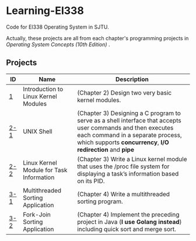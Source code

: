 # Learning-EI338
Code for EI338 Operating System in SJTU. 

Actually, these projects are all from each chapter's programming projects in *Operating System Concepts (10th Edition)* .

## Projects

| ID               | Name                                     | Description                                                  |
| ---------------- | ---------------------------------------- | ------------------------------------------------------------ |
| [1](./Project-1) | Introduction to Linux Kernel Modules     | (Chapter 2) Design two very basic kernel modules.            |
| [2-1](./Project-2-1)             | UNIX Shell                               | (Chapter 3) Designing a C program to serve as a shell interface that accepts user commands and then executes each command in a separate process, which supports **concurrency**, **I/O redirection** and **pipe** |
| [2-2](./Project-2-2)              | Linux Kernel Module for Task Information | (Chapter 3) Write a Linux kernel module that uses the /proc file system for displaying a task’s information based on its PID. |
| [3-1](./Project-3-1)              | Multithreaded Sorting Application        | (Chapter 4) Write a multithreaded sorting program.           |
| [3-2](./Project-3-2)               | Fork-Join Sorting Application            | (Chapter 4) Implement the preceding project in Java (**I use Golang instead**) including quick sort and merge sort. |




